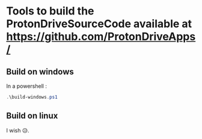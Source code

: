# Tools to build the ProtonDriveSourceCode available at https://github.com/ProtonDriveApps/

## Build on windows
In a powershell :
```powershell
.\build-windows.ps1
```

## Build on linux
I wish 😥.